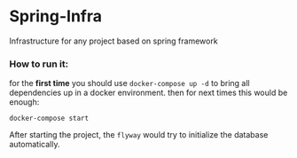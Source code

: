 # Spring-Infra
Infrastructure for any project based on spring framework

### How to run it:

for the **first time** you should use `docker-compose up -d` to bring all dependencies up in a docker environment. then for 
next times this would be enough:

`docker-compose start`

After starting the project, the `flyway` would try to initialize the database automatically.  
